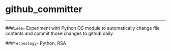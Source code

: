 # github_committer
------
###`Idea`- 
Experiment with Python OS module to automatically change file contents and commit those changes to github daily.

###`Technology`- 
Python, RSA
